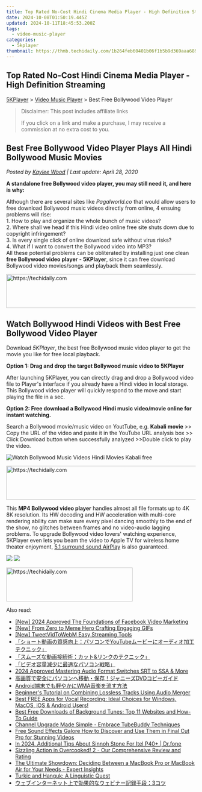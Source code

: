 ```yaml
---
title: Top Rated No-Cost Hindi Cinema Media Player - High Definition Streaming
date: 2024-10-08T01:50:19.445Z
updated: 2024-10-11T18:45:53.200Z
tags:
  - video-music-player
categories:
  - 5kplayer
thumbnail: https://thmb.techidaily.com/1b264feb60401b06f1b5b9d369aaa689e44f7f3921972fa9eb3d747a1df53b5a.jpg
---
```


## Top Rated No-Cost Hindi Cinema Media Player - High Definition Streaming

[5KPlayer](https://tools.techidaily.com/5kplayer/products/) \> [Video Music Player](https://tools.techidaily.com/5kplayer/video-music-player/) \> Best Free Bollywood Video Player

>  Disclaimer: This post includes affiliate links
>
>  If you click on a link and make a purchase, I may receive a commission at no extra cost to you.
>

## Best Free Bollywood Video Player Plays All Hindi Bollywood Music Movies

 _Posted by [Kaylee Wood](https://www.quora.com/profile/Amanda-Hu-21) | Last update: April 28, 2020_

**A standalone free Bollywood video player, you may still need it, and here is why:**

Although there are several sites like _Pagalworld.co_ that would allow users to free download Bollywood music videos directly from online, 4 ensuing problems will rise:   
 1\. How to play and organize the whole bunch of music videos?  
 2\. Where shall we head if this Hindi video online free site shuts down due to copyright infringement?   
 3\. Is every single click of online download safe without virus risks?  
 4\. What if I want to convert the Bollywood video into MP3?  
 All these potential problems can be obliterated by installing just one clean **free Bollywood video player** \- **5KPlayer**, since it can free download Bollywood video movies/songs and playback them seamlessly.

<!-- affiliate ads begin -->
<a href="https://appsumo.8odi.net/c/5597632/2037318/7443" target="_top" id="2037318">
  <img src="//a.impactradius-go.com/display-ad/7443-2037318" border="0" alt="https://techidaily.com" width="728" height="90"/>
</a>
<img height="0" width="0" src="https://appsumo.8odi.net/i/5597632/2037318/7443" style="position:absolute;visibility:hidden;" border="0" />
<!-- affiliate ads end -->

## Watch Bollywood Hindi Videos with Best Free Bollywood Video Player

Download _5KPlayer_, the best free Bollywood music video player to get the movie you like for free local playback.

**Option 1: Drag and drop the target Bollywood music video to 5KPlayer**

After launching 5KPlayer, you can directly drag and drop a Bollywood video file to Player's interface if you already have a Hindi video in local storage. This Bollywood video player will quickly respond to the move and start playing the file in a sec.

**Option 2: Free download a Bollywood Hindi music video/movie online for instant watching.**

Search a Bollywood movie/music video on YoutTube, e.g. **Kabali movie** \>> Copy the URL of the video and paste it in the YouTube URL analysis box >> Click Download button when successfully analyzed >>Double click to play the video.

![Watch Bollywood Music Videos Hindi Movies Kabali free](https://www.5kplayer.com/video-music-player/../youtube-download/img/kabali-movie-download-zjy-1.jpg)

<!-- affiliate ads begin -->
<a href="https://unicoeye.pxf.io/c/5597632/2134497/18498" target="_top" id="2134497">
  <img src="//a.impactradius-go.com/display-ad/18498-2134497" border="0" alt="https://techidaily.com" width="728" height="90"/>
</a>
<img height="0" width="0" src="https://unicoeye.pxf.io/i/5597632/2134497/18498" style="position:absolute;visibility:hidden;" border="0" />
<!-- affiliate ads end -->

This **MP4 Bollywood video player** handles almost all file formats up to 4K 8K resolution. Its HW decoding and HW acceleration with multi-core rendering ability can make sure every pixel dancing smoothly to the end of the show, no glitches between frames and no video-audio lagging problems. To upgrade Bollywood video lovers' watching experience, 5KPlayer even lets you beam the video to Apple TV for wireless home theater enjoyment, [5.1 surround sound AirPlay](https://tools.techidaily.com/5kplayer/airplay/) is also guaranteed. 

[![](https://www.5kplayer.com/video-music-player/../button/freedownwhitewin.png)](https://tools.techidaily.com/5kplayer/products/) [![](https://www.5kplayer.com/video-music-player/../button/freedownbackmac.png)](https://tools.techidaily.com/5kplayer/products/)

<!-- affiliate ads begin -->
<a href="https://aligracehair.sjv.io/c/5597632/2135372/19272" target="_top" id="2135372">
  <img src="//a.impactradius-go.com/display-ad/19272-2135372" border="0" alt="https://techidaily.com" width="336" height="90"/>
</a>
<img height="0" width="0" src="https://aligracehair.sjv.io/i/5597632/2135372/19272" style="position:absolute;visibility:hidden;" border="0" />
<!-- affiliate ads end -->

<ins class="adsbygoogle"
     style="display:block"
     data-ad-format="autorelaxed"
     data-ad-client="ca-pub-7571918770474297"
     data-ad-slot="1223367746"></ins>

<ins class="adsbygoogle"
     style="display:block"
     data-ad-client="ca-pub-7571918770474297"
     data-ad-slot="8358498916"
     data-ad-format="auto"
     data-full-width-responsive="true"></ins>

<span class="atpl-alsoreadstyle">Also read:</span>
<div><ul>
<li><a href="https://facebook-video-recording.techidaily.com/new-2024-approved-the-foundations-of-facebook-video-marketing/"><u>[New] 2024 Approved The Foundations of Facebook Video Marketing</u></a></li>
<li><a href="https://some-knowledge.techidaily.com/new-from-zero-to-meme-hero-crafting-engaging-gifs/"><u>[New] From Zero to Meme Hero Crafting Engaging GIFs</u></a></li>
<li><a href="https://twitter-videos.techidaily.com/new-tweetvidtowebm-easy-streaming-tools/"><u>[New] TweetVidToWebM Easy Streaming Tools</u></a></li>
<li><a href="https://video-ai-editor.techidaily.com/1726030132037-youtube/"><u>「ショート動画の質感向上：パソコンでYouTubeムービーにオーディオ加工テクニック」</u></a></li>
<li><a href="https://video-ai-editor.techidaily.com/1726027215274-and/"><u>「スムーズな動画接続術：カット&リンクのテクニック」</u></a></li>
<li><a href="https://video-ai-editor.techidaily.com/44cm44ot44oh44kq5a656yep5rib5bcr44gr5pya6ygp44gq44or44k944kz44oz5oim55wl44cn/"><u>「ビデオ容量減少に最適なパソコン戦略」</u></a></li>
<li><a href="https://extra-guidance.techidaily.com/2024-approved-mastering-audio-format-switches-srt-to-ssa-and-more/"><u>2024 Approved Mastering Audio Format Switches SRT to SSA & More</u></a></li>
<li><a href="https://video-ai-editor.techidaily.com/1726030473590-dvd/"><u>高画質で安全にパソコンへ移動・保存！ジャニーズDVDコピーガイド</u></a></li>
<li><a href="https://video-ai-editor.techidaily.com/androidwma/"><u>Android端末でも軽やかにWMA音楽を流す方法</u></a></li>
<li><a href="https://video-ai-editor.techidaily.com/beginners-tutorial-on-combining-lossless-tracks-using-audio-merger/"><u>Beginner's Tutorial on Combining Lossless Tracks Using Audio Merger</u></a></li>
<li><a href="https://video-ai-editor.techidaily.com/best-free-apps-for-vocal-recording-ideal-choices-for-windows-macos-ios-and-android-users/"><u>Best FREE Apps for Vocal Recording: Ideal Choices for Windows, MacOS, iOS & Android Users!</u></a></li>
<li><a href="https://video-ai-editor.techidaily.com/best-free-downloads-of-background-tunes-top-11-websites-and-how-to-guide/"><u>Best Free Downloads of Background Tunes: Top 11 Websites and How-To Guide</u></a></li>
<li><a href="https://youtube-data.techidaily.com/el-upgrade-made-simple-embrace-tubebuddy-techniques/"><u>Channel Upgrade Made Simple - Embrace TubeBuddy Techniques</u></a></li>
<li><a href="https://ai-vdieo-software.techidaily.com/free-sound-effects-galore-how-to-discover-and-use-them-in-final-cut-pro-for-stunning-videos/"><u>Free Sound Effects Galore How to Discover and Use Them in Final Cut Pro for Stunning Videos</u></a></li>
<li><a href="https://android-pokemon-go.techidaily.com/in-2024-additional-tips-about-sinnoh-stone-for-itel-p40plus-drfone-by-drfone-virtual-android/"><u>In 2024, Additional Tips About Sinnoh Stone For Itel P40+ | Dr.fone</u></a></li>
<li><a href="https://buynow-tips.techidaily.com/sizzling-action-in-overcooked-2-our-comprehensive-review-and-rating/"><u>Sizzling Action in Overcooked! 2 - Our Comprehensive Review and Rating</u></a></li>
<li><a href="https://tech-recovery.techidaily.com/the-ultimate-showdown-deciding-between-a-macbook-pro-or-macbook-air-for-your-needs-expert-insights/"><u>The Ultimate Showdown: Deciding Between a MacBook Pro or MacBook Air for Your Needs - Expert Insights</u></a></li>
<li><a href="https://mondly-stories.techidaily.com/turkic-and-hanguk-a-linguistic-quest/"><u>Turkic and Hanguk: A Linguistic Quest</u></a></li>
<li><a href="https://video-ai-editor.techidaily.com/1726029584934-3/"><u>ウェブインターネット上で効果的なウェビナー記録手段：3コツ</u></a></li>
</ul></div>


